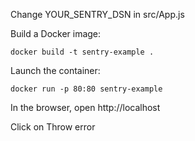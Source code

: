 Change YOUR_SENTRY_DSN in src/App.js 

Build a Docker image:
```shell
docker build -t sentry-example .
```
Launch the container:
```shell
docker run -p 80:80 sentry-example
```

In the browser, open http://localhost

Click on Throw error
